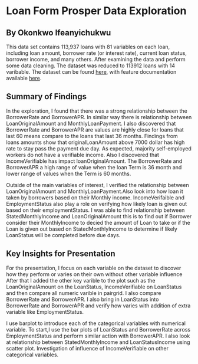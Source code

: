 # Loan Form Prosper Data Exploration

## By Okonkwo Ifeanyichukwu

This data set contains 113,937 loans with 81 variables on each loan, including loan amount, 
borrower rate (or interest rate), current loan status, borrower income, and many others. After examining 
the data and perform some data cleaning. The dataset was reduced to 113912 loans with 14 varibable. 
The dataset can be found [here](https://s3.amazonaws.com/udacity-hosted-downloads/ud651/prosperLoanData.csv),
with feature documentation available [here](https://docs.google.com/spreadsheets/d/1gDyi_L4UvIrLTEC6Wri5nbaMmkGmLQBk-Yx3z0XDEtI/edit#gid=0).


## Summary of Findings

In the exploration, I found that there was a strong relationship between the
BorrowerRate and BorrowerAPR. In similar way there is relationship between 
LoanOriginalAmount and MonthlyLoanPayment. I also discovered that BorrowerRate 
and BorrowerAPR are values are highly close for loans that last 60 means 
compare to the loans that last 36 months. Findings from loans amounts show 
that originalLoanAmount above 7000 dollar has high rate to stay pass the 
payment due day. As expected, majority self-employed workers do not have a 
verifiable income. Also I discovered that IncomeVerifiable has impact 
loanOriginalAmount. The BorrowerRate and BorrowerAPR a high range of value when 
the loan Term is 36 month and lower range of values when the Term is 60 months.


Outside of the main variables of interest, I verified the relationship between
LoanOriginalAmount and MonthlyLoanPayment.Also look into how loan it taken by 
borrowers based on their Monthly income. IncomeVerifaible and EmploymentStatus
also play a role on verifying how likely loan is given out based on their 
employmentStatus. I was able to find relationship between StatedMonthlyIncome
and LoanOriginalAmount this is to find out if Borrower consider their MonthlyIncome
to decied the amount of Loan to take or if the Loan is given out based on 
StatedMonthlyIncome to determine if likely LoanStatus will be completed before 
due days.

## Key Insights for Presentation

For the presentation, I focus on each variable on the dataset to discover how 
they perform or varies on their own without other variable influence After that
I added the other key varible to the plot such as the LoanOriginalAmount on
the LoanStatus, IncomeVerifiable on LoanStatus and then compare all numeric varible
in pairgrid. I also compare BorrowerRate and BorrowerAPR. I also bring in 
LoanStatus into BorrowerRate and BorrowerAPR and verify how varies with addition 
of extra variable like EmploymentStatus.

I use barplot to introduce each of the categorical variables with numerical 
variable. To start,I use the bar plots of LoanStatus and BorrowerRate across 
EmploymentStatus and perform similar action with BorrowerAPR. I also look at
relationship between StatedMonthlyIncome and LoanStatusIncome using scatter plot.
Investigation of influence of IncomeVerifiable on other categorical variables.
